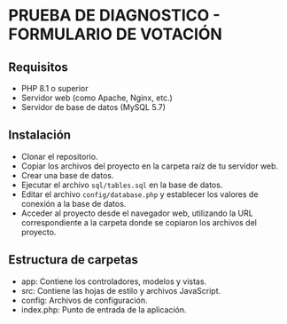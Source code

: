 # PRUEBA DE DIAGNOSTICO - FORMULARIO DE VOTACIÓN 

## Requisitos
* PHP 8.1 o superior
* Servidor web (como Apache, Nginx, etc.)
* Servidor de base de datos (MySQL 5.7)


## Instalación
* Clonar el repositorio.
* Copiar los archivos del proyecto en la carpeta raíz de tu servidor web.
* Crear una base de datos.
* Ejecutar el archivo ```sql/tables.sql``` en la base de datos.
* Editar el archivo ```config/database.php``` y establecer los valores de conexión a la base de datos.
* Acceder al proyecto desde el navegador web, utilizando la URL correspondiente a la carpeta donde se copiaron los archivos del proyecto.

## Estructura de carpetas
* app: Contiene los controladores, modelos y vistas.
* src: Contiene las hojas de estilo y archivos JavaScript.
* config: Archivos de configuración.
* index.php: Punto de entrada de la aplicación.
